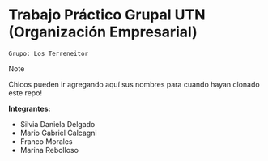 # Trabajo Práctico Grupal UTN (Organización Empresarial)

`Grupo: Los Terreneitor`

>[!NOTE]
> Chicos pueden ir agregando aquí sus nombres para cuando hayan clonado este repo!

**Integrantes:**

- Silvia Daniela Delgado
- Mario Gabriel Calcagni
- Franco Morales
- Marina Rebolloso
